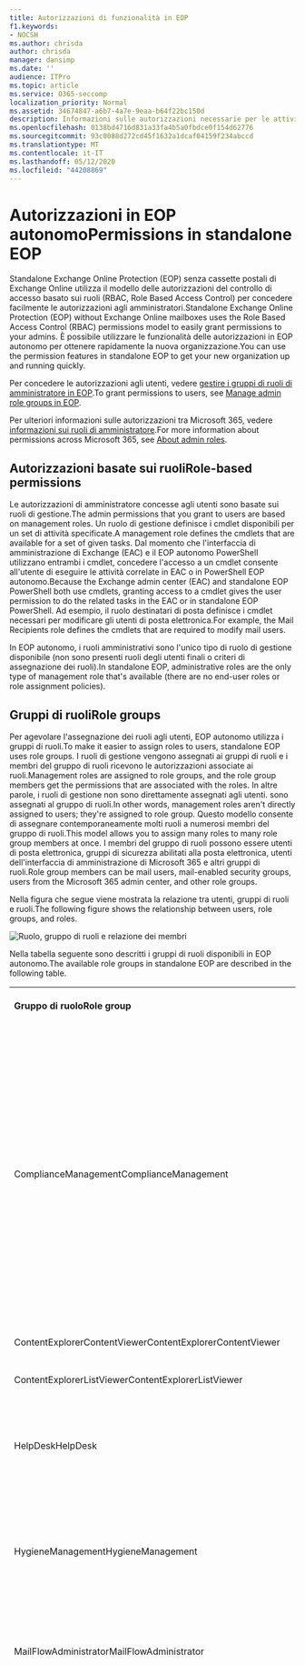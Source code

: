 ```yaml
---
title: Autorizzazioni di funzionalità in EOP
f1.keywords:
- NOCSH
ms.author: chrisda
author: chrisda
manager: dansimp
ms.date: ''
audience: ITPro
ms.topic: article
ms.service: O365-seccomp
localization_priority: Normal
ms.assetid: 34674847-a6b7-4a7e-9eaa-b64f22bc150d
description: Informazioni sulle autorizzazioni necessarie per le attività in standalone Exchange Online Protection
ms.openlocfilehash: 0138bd4716d831a33fa4b5a0fbdce0f154d62776
ms.sourcegitcommit: 93c0088d272cd45f1632a1dcaf04159f234abccd
ms.translationtype: MT
ms.contentlocale: it-IT
ms.lasthandoff: 05/12/2020
ms.locfileid: "44208869"
---
```

# <a name="permissions-in-standalone-eop"></a><span data-ttu-id="ae978-103">Autorizzazioni in EOP autonomo</span><span class="sxs-lookup"><span data-stu-id="ae978-103">Permissions in standalone EOP</span></span>

<span data-ttu-id="ae978-104">Standalone Exchange Online Protection (EOP) senza cassette postali di Exchange Online utilizza il modello delle autorizzazioni del controllo di accesso basato sui ruoli (RBAC, Role Based Access Control) per concedere facilmente le autorizzazioni agli amministratori.</span><span class="sxs-lookup"><span data-stu-id="ae978-104">Standalone Exchange Online Protection (EOP) without Exchange Online mailboxes uses the Role Based Access Control (RBAC) permissions model to easily grant permissions to your admins.</span></span> <span data-ttu-id="ae978-105">È possibile utilizzare le funzionalità delle autorizzazioni in EOP autonomo per ottenere rapidamente la nuova organizzazione.</span><span class="sxs-lookup"><span data-stu-id="ae978-105">You can use the permission features in standalone EOP to get your new organization up and running quickly.</span></span>

<span data-ttu-id="ae978-106">Per concedere le autorizzazioni agli utenti, vedere [gestire i gruppi di ruoli di amministratore in EOP](manage-admin-role-group-permissions-in-eop.md).</span><span class="sxs-lookup"><span data-stu-id="ae978-106">To grant permissions to users, see [Manage admin role groups in EOP](manage-admin-role-group-permissions-in-eop.md).</span></span>

<span data-ttu-id="ae978-107">Per ulteriori informazioni sulle autorizzazioni tra Microsoft 365, vedere [informazioni sui ruoli di amministratore](https://docs.microsoft.com/microsoft-365/admin/add-users/about-admin-roles).</span><span class="sxs-lookup"><span data-stu-id="ae978-107">For more information about permissions across Microsoft 365, see [About admin roles](https://docs.microsoft.com/microsoft-365/admin/add-users/about-admin-roles).</span></span>

## <a name="role-based-permissions"></a><span data-ttu-id="ae978-108">Autorizzazioni basate sui ruoli</span><span class="sxs-lookup"><span data-stu-id="ae978-108">Role-based permissions</span></span>

<span data-ttu-id="ae978-109">Le autorizzazioni di amministratore concesse agli utenti sono basate sui ruoli di gestione.</span><span class="sxs-lookup"><span data-stu-id="ae978-109">The admin permissions that you grant to users are based on management roles.</span></span> <span data-ttu-id="ae978-110">Un ruolo di gestione definisce i cmdlet disponibili per un set di attività specificate.</span><span class="sxs-lookup"><span data-stu-id="ae978-110">A management role defines the cmdlets that are available for a set of given tasks.</span></span> <span data-ttu-id="ae978-111">Dal momento che l'interfaccia di amministrazione di Exchange (EAC) e il EOP autonomo PowerShell utilizzano entrambi i cmdlet, concedere l'accesso a un cmdlet consente all'utente di eseguire le attività correlate in EAC o in PowerShell EOP autonomo.</span><span class="sxs-lookup"><span data-stu-id="ae978-111">Because the Exchange admin center (EAC) and standalone EOP PowerShell both use cmdlets, granting access to a cmdlet gives the user permission to do the related tasks in the EAC or in standalone EOP PowerShell.</span></span> <span data-ttu-id="ae978-112">Ad esempio, il ruolo destinatari di posta definisce i cmdlet necessari per modificare gli utenti di posta elettronica.</span><span class="sxs-lookup"><span data-stu-id="ae978-112">For example, the Mail Recipients role defines the cmdlets that are required to modify mail users.</span></span>

<span data-ttu-id="ae978-113">In EOP autonomo, i ruoli amministrativi sono l'unico tipo di ruolo di gestione disponibile (non sono presenti ruoli degli utenti finali o criteri di assegnazione dei ruoli).</span><span class="sxs-lookup"><span data-stu-id="ae978-113">In standalone EOP, administrative roles are the only type of management role that's available (there are no end-user roles or role assignment policies).</span></span>

## <a name="role-groups"></a><span data-ttu-id="ae978-114">Gruppi di ruoli</span><span class="sxs-lookup"><span data-stu-id="ae978-114">Role groups</span></span>

<span data-ttu-id="ae978-115">Per agevolare l'assegnazione dei ruoli agli utenti, EOP autonomo utilizza i gruppi di ruoli.</span><span class="sxs-lookup"><span data-stu-id="ae978-115">To make it easier to assign roles to users, standalone EOP uses role groups.</span></span> <span data-ttu-id="ae978-116">I ruoli di gestione vengono assegnati ai gruppi di ruoli e i membri del gruppo di ruoli ricevono le autorizzazioni associate ai ruoli.</span><span class="sxs-lookup"><span data-stu-id="ae978-116">Management roles are assigned to role groups, and the role group members get the permissions that are associated with the roles.</span></span> <span data-ttu-id="ae978-117">In altre parole, i ruoli di gestione non sono direttamente assegnati agli utenti. sono assegnati al gruppo di ruoli.</span><span class="sxs-lookup"><span data-stu-id="ae978-117">In other words, management roles aren't directly assigned to users; they're assigned to role group.</span></span> <span data-ttu-id="ae978-118">Questo modello consente di assegnare contemporaneamente molti ruoli a numerosi membri del gruppo di ruoli.</span><span class="sxs-lookup"><span data-stu-id="ae978-118">This model allows you to assign many roles to many role group members at once.</span></span> <span data-ttu-id="ae978-119">I membri del gruppo di ruoli possono essere utenti di posta elettronica, gruppi di sicurezza abilitati alla posta elettronica, utenti dell'interfaccia di amministrazione di Microsoft 365 e altri gruppi di ruoli.</span><span class="sxs-lookup"><span data-stu-id="ae978-119">Role group members can be mail users, mail-enabled security groups, users from the Microsoft 365 admin center, and other role groups.</span></span>

<span data-ttu-id="ae978-120">Nella figura che segue viene mostrata la relazione tra utenti, gruppi di ruoli e ruoli.</span><span class="sxs-lookup"><span data-stu-id="ae978-120">The following figure shows the relationship between users, role groups, and roles.</span></span>

![Ruolo, gruppo di ruoli e relazione dei membri](../../media/ITPro_Security_RBAC_EXO_SimplifiedRoleGroupRelationship.png)

<span data-ttu-id="ae978-122">Nella tabella seguente sono descritti i gruppi di ruoli disponibili in EOP autonomo.</span><span class="sxs-lookup"><span data-stu-id="ae978-122">The available role groups in standalone EOP are described in the following table.</span></span>

||||
|---|---|---|
|<span data-ttu-id="ae978-123">**Gruppo di ruolo**</span><span class="sxs-lookup"><span data-stu-id="ae978-123">**Role group**</span></span>|<span data-ttu-id="ae978-124">**Descrizione**</span><span class="sxs-lookup"><span data-stu-id="ae978-124">**Description**</span></span>|<span data-ttu-id="ae978-125">**Ruoli predefiniti assegnati**</span><span class="sxs-lookup"><span data-stu-id="ae978-125">**Default roles assigned**</span></span>|
|<span data-ttu-id="ae978-126">ComplianceManagement</span><span class="sxs-lookup"><span data-stu-id="ae978-126">ComplianceManagement</span></span>|<span data-ttu-id="ae978-127">Configurare e gestire le impostazioni di conformità all'interno dell'organizzazione, inclusa la prevenzione della perdita di dati (DLP) se l'abbonamento ha funzionalità DLP.</span><span class="sxs-lookup"><span data-stu-id="ae978-127">Configure and manage compliance settings within the organization, including data loss prevention (DLP) if your subscription has DLP capabilities.</span></span> <br/><br/> <span data-ttu-id="ae978-128">I membri del ruolo [amministratore conformità](https://docs.microsoft.com/azure/active-directory/users-groups-roles/directory-assign-admin-roles#compliance-administrator) in Azure ad ottengono automaticamente le autorizzazioni di questo gruppo di ruoli.</span><span class="sxs-lookup"><span data-stu-id="ae978-128">Members of the [Compliance Administrator](https://docs.microsoft.com/azure/active-directory/users-groups-roles/directory-assign-admin-roles#compliance-administrator) role in Azure AD automatically get the permissions of this role group.</span></span>|<span data-ttu-id="ae978-129">Registri di controllo</span><span class="sxs-lookup"><span data-stu-id="ae978-129">Audit Logs</span></span> <br/><br/> <span data-ttu-id="ae978-130">Amministrazione della conformità</span><span class="sxs-lookup"><span data-stu-id="ae978-130">Compliance Administration</span></span> <br/><br/> <span data-ttu-id="ae978-131">Information Rights Management</span><span class="sxs-lookup"><span data-stu-id="ae978-131">Information Rights Management</span></span> <br/><br/> <span data-ttu-id="ae978-132">Gestione della conservazione</span><span class="sxs-lookup"><span data-stu-id="ae978-132">Retention Management</span></span> <br/><br/> <span data-ttu-id="ae978-133">Registri di controllo di sola visualizzazione</span><span class="sxs-lookup"><span data-stu-id="ae978-133">View-Only Audit Logs</span></span> <br/><br/> <span data-ttu-id="ae978-134">Configurazione solo visualizzazione</span><span class="sxs-lookup"><span data-stu-id="ae978-134">View-Only Configuration</span></span> <br/><br/> <span data-ttu-id="ae978-135">Destinatari solo visualizzazione</span><span class="sxs-lookup"><span data-stu-id="ae978-135">View-Only Recipients</span></span>|
|<span data-ttu-id="ae978-136">ContentExplorerContentViewer</span><span class="sxs-lookup"><span data-stu-id="ae978-136">ContentExplorerContentViewer</span></span>|<span data-ttu-id="ae978-137">Non utilizzata.</span><span class="sxs-lookup"><span data-stu-id="ae978-137">Not used.</span></span>|<span data-ttu-id="ae978-138">Visualizzatore contenuto di classificazione dei dati</span><span class="sxs-lookup"><span data-stu-id="ae978-138">Data Classification Content Viewer</span></span>|
|<span data-ttu-id="ae978-139">ContentExplorerListViewer</span><span class="sxs-lookup"><span data-stu-id="ae978-139">ContentExplorerListViewer</span></span>|<span data-ttu-id="ae978-140">Non utilizzata.</span><span class="sxs-lookup"><span data-stu-id="ae978-140">Not used.</span></span>|<span data-ttu-id="ae978-141">Visualizzatore elenco di classificazione dei dati</span><span class="sxs-lookup"><span data-stu-id="ae978-141">Data Classification List Viewer</span></span>|
|<span data-ttu-id="ae978-142">HelpDesk</span><span class="sxs-lookup"><span data-stu-id="ae978-142">HelpDesk</span></span>|<span data-ttu-id="ae978-143">Visualizzare e gestire gli utenti di posta elettronica.</span><span class="sxs-lookup"><span data-stu-id="ae978-143">View and manage mail users.</span></span>|<span data-ttu-id="ae978-144">Reimposta password</span><span class="sxs-lookup"><span data-stu-id="ae978-144">Reset Password</span></span> <br/><br/> <span data-ttu-id="ae978-145">Opzioni utente</span><span class="sxs-lookup"><span data-stu-id="ae978-145">User Options</span></span> <br/><br/> <span data-ttu-id="ae978-146">Destinatari solo visualizzazione</span><span class="sxs-lookup"><span data-stu-id="ae978-146">View-Only Recipients</span></span>|
|<span data-ttu-id="ae978-147">HygieneManagement</span><span class="sxs-lookup"><span data-stu-id="ae978-147">HygieneManagement</span></span>|<span data-ttu-id="ae978-148">Gestire le funzionalità di protezione (antispam, anti-malware e così via).</span><span class="sxs-lookup"><span data-stu-id="ae978-148">Manage protection features (anti-spam, anti-malware, etc.).</span></span>|<span data-ttu-id="ae978-149">Igiene del trasporto</span><span class="sxs-lookup"><span data-stu-id="ae978-149">Transport Hygiene</span></span> <br/><br/> <span data-ttu-id="ae978-150">Configurazione solo visualizzazione</span><span class="sxs-lookup"><span data-stu-id="ae978-150">View-Only Configuration</span></span> <br/><br/> <span data-ttu-id="ae978-151">Destinatari solo visualizzazione</span><span class="sxs-lookup"><span data-stu-id="ae978-151">View-Only Recipients</span></span>|
|<span data-ttu-id="ae978-152">MailFlowAdministrator</span><span class="sxs-lookup"><span data-stu-id="ae978-152">MailFlowAdministrator</span></span>|<span data-ttu-id="ae978-153">Visualizzare e gestire i domini e i connettori accettati</span><span class="sxs-lookup"><span data-stu-id="ae978-153">View and manage accepted domains and connectors</span></span>|<span data-ttu-id="ae978-154">Domini accettati e remoti</span><span class="sxs-lookup"><span data-stu-id="ae978-154">Remote and Accepted Domains</span></span> <br/><br/> <span data-ttu-id="ae978-155">Destinatari solo visualizzazione</span><span class="sxs-lookup"><span data-stu-id="ae978-155">View-Only Recipients</span></span>|
|<span data-ttu-id="ae978-156">OrganizationManagement</span><span class="sxs-lookup"><span data-stu-id="ae978-156">OrganizationManagement</span></span>|<span data-ttu-id="ae978-157">L'accesso dell'amministratore all'intera organizzazione e la possibilità di eseguire quasi tutte le attività.</span><span class="sxs-lookup"><span data-stu-id="ae978-157">Admin access to the entire organization and the ability to perform almost any task.</span></span> <br/><br/> <span data-ttu-id="ae978-158">I membri del ruolo di [amministratore globale](https://docs.microsoft.com/azure/active-directory/users-groups-roles/directory-assign-admin-roles#global-administrator--company-administrator) in Azure ad ottengono automaticamente le autorizzazioni di questo gruppo di ruoli.</span><span class="sxs-lookup"><span data-stu-id="ae978-158">Members of the [Global Administrator](https://docs.microsoft.com/azure/active-directory/users-groups-roles/directory-assign-admin-roles#global-administrator--company-administrator) role in Azure AD automatically get the permissions of this role group.</span></span> <br/><br/> <span data-ttu-id="ae978-159">**Importante**: poiché il gruppo di ruoli OrganizationManagement è un ruolo potente, solo gli utenti che eseguono attività amministrative a livello di organizzazione devono essere membri di questo gruppo di ruoli.</span><span class="sxs-lookup"><span data-stu-id="ae978-159">**Important**: Because the OrganizationManagement role group is a powerful role, only users that perform organizational-level administrative tasks should be members of this role group.</span></span>|<span data-ttu-id="ae978-160">AntiMalware</span><span class="sxs-lookup"><span data-stu-id="ae978-160">AntiMalware</span></span> <br/><br/> <span data-ttu-id="ae978-161">AntiSpam</span><span class="sxs-lookup"><span data-stu-id="ae978-161">AntiSpam</span></span> <br/><br/> <span data-ttu-id="ae978-162">Registri di controllo</span><span class="sxs-lookup"><span data-stu-id="ae978-162">Audit Logs</span></span> <br/><br/> <span data-ttu-id="ae978-163">Amministratore di conformità</span><span class="sxs-lookup"><span data-stu-id="ae978-163">Compliance Administrator</span></span> <br/><br/> <span data-ttu-id="ae978-164">Gruppi di distribuzione</span><span class="sxs-lookup"><span data-stu-id="ae978-164">Distribution Groups</span></span> <br/><br/> <span data-ttu-id="ae978-165">Information Rights Management</span><span class="sxs-lookup"><span data-stu-id="ae978-165">Information Rights Management</span></span> <br/><br/> <span data-ttu-id="ae978-166">Creazione destinatario di posta</span><span class="sxs-lookup"><span data-stu-id="ae978-166">Mail Recipient Creation</span></span> <br/><br/> <span data-ttu-id="ae978-167">Destinatari di posta</span><span class="sxs-lookup"><span data-stu-id="ae978-167">Mail Recipients</span></span> <br/><br/> <span data-ttu-id="ae978-168">Verifica dei messaggi</span><span class="sxs-lookup"><span data-stu-id="ae978-168">Message Tracking</span></span> <br/><br/> <span data-ttu-id="ae978-169">Migrazione</span><span class="sxs-lookup"><span data-stu-id="ae978-169">Migration</span></span> <br/><br/> <span data-ttu-id="ae978-170">Accesso client dell'organizzazione</span><span class="sxs-lookup"><span data-stu-id="ae978-170">Organization Client Access</span></span> <br/><br/> <span data-ttu-id="ae978-171">Configurazione dell'organizzazione</span><span class="sxs-lookup"><span data-stu-id="ae978-171">Organization Configuration</span></span> <br/><br/> <span data-ttu-id="ae978-172">Impostazioni di trasporto dell'organizzazione</span><span class="sxs-lookup"><span data-stu-id="ae978-172">Organization Transport Settings</span></span> <br/><br/> <span data-ttu-id="ae978-173">Quarantena</span><span class="sxs-lookup"><span data-stu-id="ae978-173">Quarantine</span></span> <br/><br/> <span data-ttu-id="ae978-174">Criteri del destinatario</span><span class="sxs-lookup"><span data-stu-id="ae978-174">Recipient Policies</span></span> <br/><br/> <span data-ttu-id="ae978-175">Domini accettati e remoti</span><span class="sxs-lookup"><span data-stu-id="ae978-175">Remote and Accepted Domains</span></span> <br/><br/> <span data-ttu-id="ae978-176">Reimposta password</span><span class="sxs-lookup"><span data-stu-id="ae978-176">Reset Password</span></span> <br/><br/> <span data-ttu-id="ae978-177">Gestione della conservazione</span><span class="sxs-lookup"><span data-stu-id="ae978-177">Retention Management</span></span> <br/><br/> <span data-ttu-id="ae978-178">Gestione dei ruoli</span><span class="sxs-lookup"><span data-stu-id="ae978-178">Role Management</span></span> <br/><br/> <span data-ttu-id="ae978-179">Amministratore della sicurezza</span><span class="sxs-lookup"><span data-stu-id="ae978-179">Security Administrator</span></span> <br/><br/> <span data-ttu-id="ae978-180">Creazione e appartenenza a un gruppo di sicurezza</span><span class="sxs-lookup"><span data-stu-id="ae978-180">Security Group Creation and Membership</span></span> <br/><br/> <span data-ttu-id="ae978-181">Ruolo con autorizzazioni di lettura per la sicurezza</span><span class="sxs-lookup"><span data-stu-id="ae978-181">Security Reader</span></span> <br/><br/> <span data-ttu-id="ae978-182">Amministratore dell'etichetta di riservatezza</span><span class="sxs-lookup"><span data-stu-id="ae978-182">Sensitivity Label Administrator</span></span> <br/><br/> <span data-ttu-id="ae978-183">Supervisione</span><span class="sxs-lookup"><span data-stu-id="ae978-183">Supervision</span></span> <br/><br/> <span data-ttu-id="ae978-184">Igiene del trasporto</span><span class="sxs-lookup"><span data-stu-id="ae978-184">Transport Hygiene</span></span> <br/><br/> <span data-ttu-id="ae978-185">Regole di trasporto</span><span class="sxs-lookup"><span data-stu-id="ae978-185">Transport Rules</span></span> <br/><br/> <span data-ttu-id="ae978-186">Opzioni utente</span><span class="sxs-lookup"><span data-stu-id="ae978-186">User Options</span></span> <br/><br/> <span data-ttu-id="ae978-187">Antimalware di sola visualizzazione</span><span class="sxs-lookup"><span data-stu-id="ae978-187">View-Only AntiMalware</span></span> <br/><br/> <span data-ttu-id="ae978-188">Protezione da posta indesiderata solo visualizzazione</span><span class="sxs-lookup"><span data-stu-id="ae978-188">View-Only AntiSpam</span></span> <br/><br/> <span data-ttu-id="ae978-189">Registri di controllo di sola visualizzazione</span><span class="sxs-lookup"><span data-stu-id="ae978-189">View-Only Audit Logs</span></span> <br/><br/> <span data-ttu-id="ae978-190">Configurazione solo visualizzazione</span><span class="sxs-lookup"><span data-stu-id="ae978-190">View-Only Configuration</span></span> <br/><br/> <span data-ttu-id="ae978-191">Quarantena solo visualizzazione</span><span class="sxs-lookup"><span data-stu-id="ae978-191">View-Only Quarantine</span></span> <br/><br/> <span data-ttu-id="ae978-192">Destinatari solo visualizzazione</span><span class="sxs-lookup"><span data-stu-id="ae978-192">View-Only Recipients</span></span> <br/><br/> <span data-ttu-id="ae978-193">Intelligence per le minacce di sola visualizzazione</span><span class="sxs-lookup"><span data-stu-id="ae978-193">View-Only Threat Intelligence</span></span>|
|<span data-ttu-id="ae978-194">QuarantineAdministrator</span><span class="sxs-lookup"><span data-stu-id="ae978-194">QuarantineAdministrator</span></span>|<span data-ttu-id="ae978-195">Gestire i messaggi in quarantena per tutti i destinatari.</span><span class="sxs-lookup"><span data-stu-id="ae978-195">Manage quarantined messages for all recipients.</span></span>|<span data-ttu-id="ae978-196">Quarantena</span><span class="sxs-lookup"><span data-stu-id="ae978-196">Quarantine</span></span>|
|<span data-ttu-id="ae978-197">RecipientManagement</span><span class="sxs-lookup"><span data-stu-id="ae978-197">RecipientManagement</span></span>|<span data-ttu-id="ae978-198">Creare, gestire e rimuovere gli oggetti destinatario nell'organizzazione.</span><span class="sxs-lookup"><span data-stu-id="ae978-198">Create, manage, and remove recipient objects in the organization.</span></span>|<span data-ttu-id="ae978-199">Gruppi di distribuzione</span><span class="sxs-lookup"><span data-stu-id="ae978-199">Distribution Groups</span></span> <br/><br/> <span data-ttu-id="ae978-200">Creazione destinatario di posta</span><span class="sxs-lookup"><span data-stu-id="ae978-200">Mail Recipient Creation</span></span> <br/><br/> <span data-ttu-id="ae978-201">Destinatari di posta</span><span class="sxs-lookup"><span data-stu-id="ae978-201">Mail Recipients</span></span> <br/><br/> <span data-ttu-id="ae978-202">Verifica dei messaggi</span><span class="sxs-lookup"><span data-stu-id="ae978-202">Message Tracking</span></span> <br/><br/> <span data-ttu-id="ae978-203">Migrazione</span><span class="sxs-lookup"><span data-stu-id="ae978-203">Migration</span></span> <br/><br/> <span data-ttu-id="ae978-204">Criteri del destinatario</span><span class="sxs-lookup"><span data-stu-id="ae978-204">Recipient Policies</span></span> <br/><br/> <span data-ttu-id="ae978-205">Reimposta password</span><span class="sxs-lookup"><span data-stu-id="ae978-205">Reset Password</span></span>|
|<span data-ttu-id="ae978-206">RecordsManagement</span><span class="sxs-lookup"><span data-stu-id="ae978-206">RecordsManagement</span></span>|<span data-ttu-id="ae978-207">Configurare le funzionalità di conformità, ad esempio i tag dei criteri di conservazione, le classificazioni dei messaggi e le regole del flusso di posta (note anche come regole di trasporto).</span><span class="sxs-lookup"><span data-stu-id="ae978-207">Configure compliance features, such as retention policy tags, message classifications, and mail flow rules (also known as transport rules).</span></span>|<span data-ttu-id="ae978-208">Verifica dei messaggi</span><span class="sxs-lookup"><span data-stu-id="ae978-208">Message Tracking</span></span> <br/><br/> <span data-ttu-id="ae978-209">Gestione della conservazione</span><span class="sxs-lookup"><span data-stu-id="ae978-209">Retention Management</span></span> <br/><br/> <span data-ttu-id="ae978-210">Regole di trasporto</span><span class="sxs-lookup"><span data-stu-id="ae978-210">Transport Rules</span></span>|
|<span data-ttu-id="ae978-211">SecurityAdministrator</span><span class="sxs-lookup"><span data-stu-id="ae978-211">SecurityAdministrator</span></span>|<span data-ttu-id="ae978-212">Configurare tutti gli aspetti della protezione nell'organizzazione (antispam, anti-malware, anti-spoofing, quarantena e così via).</span><span class="sxs-lookup"><span data-stu-id="ae978-212">Configure all aspects of protection in the organization (anti-spam, anti-malware, anti-spoofing, quarantine, etc.).</span></span> <br/><br/> <span data-ttu-id="ae978-213">I membri del ruolo di [amministratore della sicurezza](https://docs.microsoft.com/azure/active-directory/users-groups-roles/directory-assign-admin-roles#security-administrator) in Azure ad ottengono automaticamente le autorizzazioni di questo gruppo di ruoli.</span><span class="sxs-lookup"><span data-stu-id="ae978-213">Members of the [Security Administrator](https://docs.microsoft.com/azure/active-directory/users-groups-roles/directory-assign-admin-roles#security-administrator) role in Azure AD automatically get the permissions of this role group.</span></span>|<span data-ttu-id="ae978-214">AntiMalware</span><span class="sxs-lookup"><span data-stu-id="ae978-214">AntiMalware</span></span> <br/><br/> <span data-ttu-id="ae978-215">AntiSpam</span><span class="sxs-lookup"><span data-stu-id="ae978-215">AntiSpam</span></span> <br/><br/> <span data-ttu-id="ae978-216">Registri di controllo</span><span class="sxs-lookup"><span data-stu-id="ae978-216">Audit Logs</span></span> <br/><br/> <span data-ttu-id="ae978-217">Quarantena</span><span class="sxs-lookup"><span data-stu-id="ae978-217">Quarantine</span></span> <br/><br/> <span data-ttu-id="ae978-218">Amministratore della sicurezza</span><span class="sxs-lookup"><span data-stu-id="ae978-218">Security Administrator</span></span> <br/><br/> <span data-ttu-id="ae978-219">Amministratore dell'etichetta di riservatezza</span><span class="sxs-lookup"><span data-stu-id="ae978-219">Sensitivity Label Administrator</span></span> <br/><br/> <span data-ttu-id="ae978-220">Antimalware di sola visualizzazione</span><span class="sxs-lookup"><span data-stu-id="ae978-220">View-Only AntiMalware</span></span> <br/><br/> <span data-ttu-id="ae978-221">Protezione da posta indesiderata solo visualizzazione</span><span class="sxs-lookup"><span data-stu-id="ae978-221">View-Only AntiSpam</span></span> <br/><br/> <span data-ttu-id="ae978-222">Registri di controllo di sola visualizzazione</span><span class="sxs-lookup"><span data-stu-id="ae978-222">View-Only Audit Logs</span></span> <br/><br/> <span data-ttu-id="ae978-223">Quarantena solo visualizzazione</span><span class="sxs-lookup"><span data-stu-id="ae978-223">View-Only Quarantine</span></span> <br/><br/> <span data-ttu-id="ae978-224">Intelligence per le minacce di sola visualizzazione</span><span class="sxs-lookup"><span data-stu-id="ae978-224">View-Only Threat Intelligence</span></span>|
|<span data-ttu-id="ae978-225">SecurityReader</span><span class="sxs-lookup"><span data-stu-id="ae978-225">SecurityReader</span></span>|<span data-ttu-id="ae978-226">Accesso in sola visualizzazione a tutti gli aspetti della protezione nell'organizzazione (antispam, anti-malware, anti-spoofing, quarantena e così via).</span><span class="sxs-lookup"><span data-stu-id="ae978-226">View-only access to all aspects of protection in the organization (anti-spam, anti-malware, anti-spoofing, quarantine, etc.).</span></span> <br/><br/> <span data-ttu-id="ae978-227">I membri del ruolo [lettore di sicurezza](https://docs.microsoft.com/azure/active-directory/users-groups-roles/directory-assign-admin-roles#security-reader) in Azure ad ottengono automaticamente le autorizzazioni di questo gruppo di ruoli.</span><span class="sxs-lookup"><span data-stu-id="ae978-227">Members of the [Security Reader](https://docs.microsoft.com/azure/active-directory/users-groups-roles/directory-assign-admin-roles#security-reader) role in Azure AD automatically get the permissions of this role group.</span></span>|<span data-ttu-id="ae978-228">Ruolo con autorizzazioni di lettura per la sicurezza</span><span class="sxs-lookup"><span data-stu-id="ae978-228">Security Reader</span></span> <br/><br/> <span data-ttu-id="ae978-229">Antimalware di sola visualizzazione</span><span class="sxs-lookup"><span data-stu-id="ae978-229">View-Only AntiMalware</span></span> <br/><br/> <span data-ttu-id="ae978-230">Protezione da posta indesiderata solo visualizzazione</span><span class="sxs-lookup"><span data-stu-id="ae978-230">View-Only AntiSpam</span></span> <br/><br/> <span data-ttu-id="ae978-231">Quarantena solo visualizzazione</span><span class="sxs-lookup"><span data-stu-id="ae978-231">View-Only Quarantine</span></span> <br/><br/> <span data-ttu-id="ae978-232">Intelligence per le minacce di sola visualizzazione</span><span class="sxs-lookup"><span data-stu-id="ae978-232">View-Only Threat Intelligence</span></span>|
|<span data-ttu-id="ae978-233">TenantAdmins</span><span class="sxs-lookup"><span data-stu-id="ae978-233">TenantAdmins</span></span>|<span data-ttu-id="ae978-234">L'appartenenza a questo gruppo di ruoli è sincronizzata tra i servizi e gestita centralmente.</span><span class="sxs-lookup"><span data-stu-id="ae978-234">Membership in this role group is synchronized across services and managed centrally.</span></span> <span data-ttu-id="ae978-235">Per impostazione predefinita, a questo gruppo di ruoli non sono assegnati i ruoli.</span><span class="sxs-lookup"><span data-stu-id="ae978-235">By default, this role group is not assigned any roles.</span></span> <span data-ttu-id="ae978-236">Tuttavia, sarà un membro del gruppo di ruoli Gestione organizzazione e erediterà tali autorizzazioni.</span><span class="sxs-lookup"><span data-stu-id="ae978-236">However, it will be a member of the Organization Management role group and will inherit those permissions.</span></span>|<span data-ttu-id="ae978-237">nessuno</span><span class="sxs-lookup"><span data-stu-id="ae978-237">none</span></span>|
|<span data-ttu-id="ae978-238">ViewOnlyOrganizationManagement</span><span class="sxs-lookup"><span data-stu-id="ae978-238">ViewOnlyOrganizationManagement</span></span>|<span data-ttu-id="ae978-239">Visualizzare gli oggetti destinatario, protezione e configurazione e le relative proprietà nell'organizzazione.</span><span class="sxs-lookup"><span data-stu-id="ae978-239">View recipient, protection, and configuration objects and their properties in the organization.</span></span>|<span data-ttu-id="ae978-240">Amministratore di conformità</span><span class="sxs-lookup"><span data-stu-id="ae978-240">Compliance Administrator</span></span> <br/><br/> <span data-ttu-id="ae978-241">Amministratore della sicurezza</span><span class="sxs-lookup"><span data-stu-id="ae978-241">Security Administrator</span></span> <br/><br/> <span data-ttu-id="ae978-242">Ruolo con autorizzazioni di lettura per la sicurezza</span><span class="sxs-lookup"><span data-stu-id="ae978-242">Security Reader</span></span> <br/><br/> <span data-ttu-id="ae978-243">Amministratore dell'etichetta di riservatezza</span><span class="sxs-lookup"><span data-stu-id="ae978-243">Sensitivity Label Administrator</span></span> <br/><br/> <span data-ttu-id="ae978-244">Configurazione solo visualizzazione</span><span class="sxs-lookup"><span data-stu-id="ae978-244">View-Only Configuration</span></span> <br/><br/> <span data-ttu-id="ae978-245">Destinatari solo visualizzazione</span><span class="sxs-lookup"><span data-stu-id="ae978-245">View-Only Recipients</span></span>|
|

<span data-ttu-id="ae978-246">Se si lavora in un'organizzazione di piccole dimensioni con solo alcuni amministratori, potrebbe essere necessario aggiungerli solo al gruppo di ruoli Gestione organizzazione e potrebbe non essere mai necessario utilizzare gli altri gruppi di ruoli.</span><span class="sxs-lookup"><span data-stu-id="ae978-246">If you work in a small organization that has only a few admins, you might need to add those users to the Organization Management role group only, and you may never need to use the other role groups.</span></span> <span data-ttu-id="ae978-247">Se si lavora in un'organizzazione di dimensioni maggiori, è possibile che siano presenti amministratori che eseguono attività specifiche, ad esempio la configurazione dei destinatari.</span><span class="sxs-lookup"><span data-stu-id="ae978-247">If you work in a larger organization, you might have admins who perform specific tasks, such as recipient configuration.</span></span> <span data-ttu-id="ae978-248">In questi casi, è possibile aggiungere un amministratore al gruppo di ruoli Gestione destinatari e un altro amministratore al gruppo di ruoli Gestione organizzazione.</span><span class="sxs-lookup"><span data-stu-id="ae978-248">In those cases, you might add one admin to the Recipient Management role group, and another admin to the Organization Management role group.</span></span> <span data-ttu-id="ae978-249">Gli amministratori possono quindi gestire le aree specifiche, ma non dispongono delle autorizzazioni necessarie per gestire le aree di cui non sono responsabili.</span><span class="sxs-lookup"><span data-stu-id="ae978-249">Those admins can then manage their specific areas, but they won't have permissions to manage areas they're not responsible for.</span></span>

<span data-ttu-id="ae978-250">Se i gruppi di ruoli incorporati in Exchange Online non corrispondono alla mansione degli amministratori, è possibile creare gruppi di ruoli e aggiungervi i ruoli desiderati.</span><span class="sxs-lookup"><span data-stu-id="ae978-250">If the built-in role groups in Exchange Online don't match the job function of your administrators, you can create role groups and add roles to them.</span></span> <span data-ttu-id="ae978-251">Per ulteriori informazioni, vedere [Manage role groups in standalone EOP](manage-admin-role-group-permissions-in-eop.md).</span><span class="sxs-lookup"><span data-stu-id="ae978-251">For more information, see [Manage role groups in standalone EOP](manage-admin-role-group-permissions-in-eop.md).</span></span>

## <a name="roles"></a><span data-ttu-id="ae978-252">Ruoli</span><span class="sxs-lookup"><span data-stu-id="ae978-252">Roles</span></span>

<span data-ttu-id="ae978-253">I ruoli incorporati disponibili in EOP autonomo sono descritti nella tabella seguente.</span><span class="sxs-lookup"><span data-stu-id="ae978-253">The built-in roles that are available in standalone EOP are described in the following table.</span></span>

||||
|---|---|---|
|<span data-ttu-id="ae978-254">**Ruolo**</span><span class="sxs-lookup"><span data-stu-id="ae978-254">**Role**</span></span>|<span data-ttu-id="ae978-255">**Descrizione**</span><span class="sxs-lookup"><span data-stu-id="ae978-255">**Description**</span></span>|<span data-ttu-id="ae978-256">**Assegnazioni predefinite del gruppo di ruoli**</span><span class="sxs-lookup"><span data-stu-id="ae978-256">**Default role group assignments**</span></span>|
|<span data-ttu-id="ae978-257">AntiMalware</span><span class="sxs-lookup"><span data-stu-id="ae978-257">AntiMalware</span></span>|<span data-ttu-id="ae978-258">Visualizzare e modificare la configurazione e i report per le funzionalità anti-malware.</span><span class="sxs-lookup"><span data-stu-id="ae978-258">View and modify the configuration and reports for anti-malware features.</span></span>|<span data-ttu-id="ae978-259">OrganizationManagement</span><span class="sxs-lookup"><span data-stu-id="ae978-259">OrganizationManagement</span></span> <br/><br/> <span data-ttu-id="ae978-260">SecurityAdministrator</span><span class="sxs-lookup"><span data-stu-id="ae978-260">SecurityAdministrator</span></span>|
|<span data-ttu-id="ae978-261">AntiSpam</span><span class="sxs-lookup"><span data-stu-id="ae978-261">AntiSpam</span></span>|<span data-ttu-id="ae978-262">Visualizzare e modificare la configurazione e i report per le funzionalità di protezione da posta indesiderata.</span><span class="sxs-lookup"><span data-stu-id="ae978-262">View and modify the configuration and reports for anti-spam features.</span></span>|<span data-ttu-id="ae978-263">OrganizationManagement</span><span class="sxs-lookup"><span data-stu-id="ae978-263">OrganizationManagement</span></span> <br/><br/> <span data-ttu-id="ae978-264">SecurityAdministrator</span><span class="sxs-lookup"><span data-stu-id="ae978-264">SecurityAdministrator</span></span>|
|<span data-ttu-id="ae978-265">Registri di controllo</span><span class="sxs-lookup"><span data-stu-id="ae978-265">Audit Logs</span></span>|<span data-ttu-id="ae978-266">Eseguire una ricerca nel registro di controllo dell'amministratore e visualizzare i risultati.</span><span class="sxs-lookup"><span data-stu-id="ae978-266">Search the administrator audit log and view the results.</span></span>|<span data-ttu-id="ae978-267">ComplianceManagement</span><span class="sxs-lookup"><span data-stu-id="ae978-267">ComplianceManagement</span></span> <br/><br/> <span data-ttu-id="ae978-268">OrganizationManagement</span><span class="sxs-lookup"><span data-stu-id="ae978-268">OrganizationManagement</span></span> <br/><br/> <span data-ttu-id="ae978-269">SecurityAdministrator</span><span class="sxs-lookup"><span data-stu-id="ae978-269">SecurityAdministrator</span></span>|
|<span data-ttu-id="ae978-270">Amministratore di conformità<sup>\*</sup></span><span class="sxs-lookup"><span data-stu-id="ae978-270">Compliance Administrator<sup>\*</sup></span></span>||<span data-ttu-id="ae978-271">ComplianceManagement</span><span class="sxs-lookup"><span data-stu-id="ae978-271">ComplianceManagement</span></span> <br/><br/> <span data-ttu-id="ae978-272">OrganizationManagement</span><span class="sxs-lookup"><span data-stu-id="ae978-272">OrganizationManagement</span></span> <br/><br/> <span data-ttu-id="ae978-273">ViewOnlyOrganizationManagement</span><span class="sxs-lookup"><span data-stu-id="ae978-273">ViewOnlyOrganizationManagement</span></span>|
|<span data-ttu-id="ae978-274">Visualizzatore contenuto di classificazione dei dati<sup>\*</sup></span><span class="sxs-lookup"><span data-stu-id="ae978-274">Data Classification Content Viewer<sup>\*</sup></span></span>||<span data-ttu-id="ae978-275">ContentExplorerContentViewer</span><span class="sxs-lookup"><span data-stu-id="ae978-275">ContentExplorerContentViewer</span></span>|
|<span data-ttu-id="ae978-276">Visualizzatore elenco di classificazione dei dati<sup>\*</sup></span><span class="sxs-lookup"><span data-stu-id="ae978-276">Data Classification List Viewer<sup>\*</sup></span></span>||
|<span data-ttu-id="ae978-277">Gruppi di distribuzione</span><span class="sxs-lookup"><span data-stu-id="ae978-277">Distribution Groups</span></span>|<span data-ttu-id="ae978-278">Creare e gestire tutti i gruppi di distribuzione, i gruppi di sicurezza abilitati alla posta elettronica e i membri.</span><span class="sxs-lookup"><span data-stu-id="ae978-278">Create and manage all distribution groups, mail-enabled security groups, and members.</span></span>|<span data-ttu-id="ae978-279">OrganizationManagement</span><span class="sxs-lookup"><span data-stu-id="ae978-279">OrganizationManagement</span></span> <br/><br/> <span data-ttu-id="ae978-280">RecipientManagement</span><span class="sxs-lookup"><span data-stu-id="ae978-280">RecipientManagement</span></span>|
|<span data-ttu-id="ae978-281">Information Rights Management<sup>\*</sup></span><span class="sxs-lookup"><span data-stu-id="ae978-281">Information Rights Management<sup>\*</sup></span></span>||<span data-ttu-id="ae978-282">ComplianceManagement</span><span class="sxs-lookup"><span data-stu-id="ae978-282">ComplianceManagement</span></span> <br/><br/> <span data-ttu-id="ae978-283">OrganizationManagement</span><span class="sxs-lookup"><span data-stu-id="ae978-283">OrganizationManagement</span></span>|
|<span data-ttu-id="ae978-284">Creazione destinatario di posta</span><span class="sxs-lookup"><span data-stu-id="ae978-284">Mail Recipient Creation</span></span>|<span data-ttu-id="ae978-285">Creare e rimuovere gli utenti di posta elettronica.</span><span class="sxs-lookup"><span data-stu-id="ae978-285">Create and remove mail users.</span></span>|<span data-ttu-id="ae978-286">OrganizationManagement</span><span class="sxs-lookup"><span data-stu-id="ae978-286">OrganizationManagement</span></span> <br/><br/> <span data-ttu-id="ae978-287">RecipientManagement</span><span class="sxs-lookup"><span data-stu-id="ae978-287">RecipientManagement</span></span>|
|<span data-ttu-id="ae978-288">Mail Recipients</span><span class="sxs-lookup"><span data-stu-id="ae978-288">Mail Recipients</span></span>|<span data-ttu-id="ae978-289">Modificare gli utenti di posta elettronica esistenti.</span><span class="sxs-lookup"><span data-stu-id="ae978-289">Modify existing mail users.</span></span>|<span data-ttu-id="ae978-290">OrganizationManagement</span><span class="sxs-lookup"><span data-stu-id="ae978-290">OrganizationManagement</span></span> <br/><br/> <span data-ttu-id="ae978-291">RecipientManagement</span><span class="sxs-lookup"><span data-stu-id="ae978-291">RecipientManagement</span></span>|
|<span data-ttu-id="ae978-292">Verifica messaggi<sup>\*</sup></span><span class="sxs-lookup"><span data-stu-id="ae978-292">Message Tracking<sup>\*</sup></span></span>||<span data-ttu-id="ae978-293">OrganizationManagement</span><span class="sxs-lookup"><span data-stu-id="ae978-293">OrganizationManagement</span></span> <br/><br/> <span data-ttu-id="ae978-294">RecipientManagement</span><span class="sxs-lookup"><span data-stu-id="ae978-294">RecipientManagement</span></span> <br/><br/> <span data-ttu-id="ae978-295">Gestione record</span><span class="sxs-lookup"><span data-stu-id="ae978-295">Records Management</span></span>|
|<span data-ttu-id="ae978-296">Migrazione<sup>\*</sup></span><span class="sxs-lookup"><span data-stu-id="ae978-296">Migration<sup>\*</sup></span></span>||<span data-ttu-id="ae978-297">OrganizationManagement</span><span class="sxs-lookup"><span data-stu-id="ae978-297">OrganizationManagement</span></span> <br/><br/> <span data-ttu-id="ae978-298">RecipientManagement</span><span class="sxs-lookup"><span data-stu-id="ae978-298">RecipientManagement</span></span>|
|<span data-ttu-id="ae978-299">MyBaseOptions</span><span class="sxs-lookup"><span data-stu-id="ae978-299">MyBaseOptions</span></span>|<span data-ttu-id="ae978-300">Consente agli utenti di visualizzare i propri messaggi in quarantena.</span><span class="sxs-lookup"><span data-stu-id="ae978-300">Allows users to view their own quarantined messages.</span></span> <br/><br/> <span data-ttu-id="ae978-301">Questo ruolo viene assegnato automaticamente agli utenti e non è possibile assegnarlo manualmente.</span><span class="sxs-lookup"><span data-stu-id="ae978-301">This role is automatically assigned to users, and you can't assign it manually.</span></span>|<span data-ttu-id="ae978-302">nessuno</span><span class="sxs-lookup"><span data-stu-id="ae978-302">none</span></span>|
|<span data-ttu-id="ae978-303">Accesso client dell'organizzazione<sup>\*</sup></span><span class="sxs-lookup"><span data-stu-id="ae978-303">Organization Client Access<sup>\*</sup></span></span>||<span data-ttu-id="ae978-304">OrganizationManagement</span><span class="sxs-lookup"><span data-stu-id="ae978-304">OrganizationManagement</span></span>|
|<span data-ttu-id="ae978-305">Configurazione dell'organizzazione</span><span class="sxs-lookup"><span data-stu-id="ae978-305">Organization Configuration</span></span>|<span data-ttu-id="ae978-306">Visualizzare i report.</span><span class="sxs-lookup"><span data-stu-id="ae978-306">View reports.</span></span>|<span data-ttu-id="ae978-307">OrganizationManagement</span><span class="sxs-lookup"><span data-stu-id="ae978-307">OrganizationManagement</span></span>|
|<span data-ttu-id="ae978-308">Impostazioni di trasporto dell'organizzazione<sup>\*</sup></span><span class="sxs-lookup"><span data-stu-id="ae978-308">Organization Transport Settings<sup>\*</sup></span></span>||<span data-ttu-id="ae978-309">OrganizationManagement</span><span class="sxs-lookup"><span data-stu-id="ae978-309">OrganizationManagement</span></span>|
|<span data-ttu-id="ae978-310">Quarantena</span><span class="sxs-lookup"><span data-stu-id="ae978-310">Quarantine</span></span>|<span data-ttu-id="ae978-311">Gestire tutti i tipi di messaggio in quarantena per tutti i destinatari.</span><span class="sxs-lookup"><span data-stu-id="ae978-311">Manage all types of quarantined message for all recipients.</span></span>|<span data-ttu-id="ae978-312">OrganizationManagement</span><span class="sxs-lookup"><span data-stu-id="ae978-312">OrganizationManagement</span></span> <br/><br/> <span data-ttu-id="ae978-313">QuarantineAdministrator</span><span class="sxs-lookup"><span data-stu-id="ae978-313">QuarantineAdministrator</span></span> <br/><br/> <span data-ttu-id="ae978-314">SecurityAdministrator</span><span class="sxs-lookup"><span data-stu-id="ae978-314">SecurityAdministrator</span></span>|
|<span data-ttu-id="ae978-315">Criteri destinatario<sup>\*</sup></span><span class="sxs-lookup"><span data-stu-id="ae978-315">Recipient Policies<sup>\*</sup></span></span>||<span data-ttu-id="ae978-316">OrganizationManagement</span><span class="sxs-lookup"><span data-stu-id="ae978-316">OrganizationManagement</span></span> <br/><br/> <span data-ttu-id="ae978-317">RecipientManagement</span><span class="sxs-lookup"><span data-stu-id="ae978-317">RecipientManagement</span></span>|
|<span data-ttu-id="ae978-318">Domini accettati e remoti</span><span class="sxs-lookup"><span data-stu-id="ae978-318">Remote and Accepted Domains</span></span>|<span data-ttu-id="ae978-319">Gestire domini remoti, domini accettati e connettori.</span><span class="sxs-lookup"><span data-stu-id="ae978-319">Manage remote domains, accepted domains, and connectors.</span></span>|<span data-ttu-id="ae978-320">MailFlowAdministrator</span><span class="sxs-lookup"><span data-stu-id="ae978-320">MailFlowAdministrator</span></span> <br/><br/> <span data-ttu-id="ae978-321">OrganizationManagement</span><span class="sxs-lookup"><span data-stu-id="ae978-321">OrganizationManagement</span></span>|
|<span data-ttu-id="ae978-322">Reimposta password<sup>\*</sup></span><span class="sxs-lookup"><span data-stu-id="ae978-322">Reset Password<sup>\*</sup></span></span>||<span data-ttu-id="ae978-323">HelpDesk</span><span class="sxs-lookup"><span data-stu-id="ae978-323">HelpDesk</span></span> <br/><br/> <span data-ttu-id="ae978-324">OrganizationManagement</span><span class="sxs-lookup"><span data-stu-id="ae978-324">OrganizationManagement</span></span> <br/><br/> <span data-ttu-id="ae978-325">RecipientManagement</span><span class="sxs-lookup"><span data-stu-id="ae978-325">RecipientManagement</span></span>|
|<span data-ttu-id="ae978-326">Gestione della conservazione<sup>\*</sup></span><span class="sxs-lookup"><span data-stu-id="ae978-326">Retention Management<sup>\*</sup></span></span>||<span data-ttu-id="ae978-327">ComplianceManagement</span><span class="sxs-lookup"><span data-stu-id="ae978-327">ComplianceManagement</span></span> <br/><br/> <span data-ttu-id="ae978-328">OrganizationManagement</span><span class="sxs-lookup"><span data-stu-id="ae978-328">OrganizationManagement</span></span> <br/><br/> <span data-ttu-id="ae978-329">RecordsManagement</span><span class="sxs-lookup"><span data-stu-id="ae978-329">RecordsManagement</span></span>|
|<span data-ttu-id="ae978-330">Gestione dei ruoli</span><span class="sxs-lookup"><span data-stu-id="ae978-330">Role Management</span></span>|<span data-ttu-id="ae978-331">Creare e gestire gruppi di ruoli.</span><span class="sxs-lookup"><span data-stu-id="ae978-331">Create and manage role groups.</span></span>|<span data-ttu-id="ae978-332">OrganizationManagement</span><span class="sxs-lookup"><span data-stu-id="ae978-332">OrganizationManagement</span></span>|
|<span data-ttu-id="ae978-333">Amministratore della sicurezza</span><span class="sxs-lookup"><span data-stu-id="ae978-333">Security Administrator</span></span>|<span data-ttu-id="ae978-334">Gestire la configurazione e i report per tutte le funzionalità di sicurezza e protezione.</span><span class="sxs-lookup"><span data-stu-id="ae978-334">Manage the configuration and reports for all security and protection features.</span></span>|<span data-ttu-id="ae978-335">OrganizationManagement</span><span class="sxs-lookup"><span data-stu-id="ae978-335">OrganizationManagement</span></span> <br/><br/> <span data-ttu-id="ae978-336">SecurityAdministrator</span><span class="sxs-lookup"><span data-stu-id="ae978-336">SecurityAdministrator</span></span> <br/><br/> <span data-ttu-id="ae978-337">ViewOnlyOrganizationManagement</span><span class="sxs-lookup"><span data-stu-id="ae978-337">ViewOnlyOrganizationManagement</span></span>|
|<span data-ttu-id="ae978-338">Creazione e appartenenza a un gruppo di sicurezza</span><span class="sxs-lookup"><span data-stu-id="ae978-338">Security Group Creation and Membership</span></span>|<span data-ttu-id="ae978-339">Creare e gestire gruppi di sicurezza abilitati alla posta elettronica.</span><span class="sxs-lookup"><span data-stu-id="ae978-339">Create and manage mail-enabled security groups.</span></span>|<span data-ttu-id="ae978-340">OrganizationManagement</span><span class="sxs-lookup"><span data-stu-id="ae978-340">OrganizationManagement</span></span>|
|<span data-ttu-id="ae978-341">Ruolo con autorizzazioni di lettura per la sicurezza</span><span class="sxs-lookup"><span data-stu-id="ae978-341">Security Reader</span></span>|<span data-ttu-id="ae978-342">Visualizzare la configurazione e i report per le funzionalità di sicurezza e protezione.</span><span class="sxs-lookup"><span data-stu-id="ae978-342">View the configuration and reports for security and protection features.</span></span>|<span data-ttu-id="ae978-343">Gestione organizzazione</span><span class="sxs-lookup"><span data-stu-id="ae978-343">Organization Management</span></span> <br/><br/> <span data-ttu-id="ae978-344">SecurityReader</span><span class="sxs-lookup"><span data-stu-id="ae978-344">SecurityReader</span></span> <br/><br/> <span data-ttu-id="ae978-345">ViewOnlyOrganizationManagement</span><span class="sxs-lookup"><span data-stu-id="ae978-345">ViewOnlyOrganizationManagement</span></span>|
|<span data-ttu-id="ae978-346">Amministratore dell'etichetta di riservatezza<sup>\*</sup></span><span class="sxs-lookup"><span data-stu-id="ae978-346">Sensitivity Label Administrator<sup>\*</sup></span></span>||<span data-ttu-id="ae978-347">OrganizationManagement</span><span class="sxs-lookup"><span data-stu-id="ae978-347">OrganizationManagement</span></span> <br/><br/> <span data-ttu-id="ae978-348">SecurityAdministrator</span><span class="sxs-lookup"><span data-stu-id="ae978-348">SecurityAdministrator</span></span> <br/><br/> <span data-ttu-id="ae978-349">ViewOnlyOrganizationManagement</span><span class="sxs-lookup"><span data-stu-id="ae978-349">ViewOnlyOrganizationManagement</span></span>|
|<span data-ttu-id="ae978-350">Supervisione<sup>\*</sup></span><span class="sxs-lookup"><span data-stu-id="ae978-350">Supervision<sup>\*</sup></span></span>||<span data-ttu-id="ae978-351">OrganizationManagement</span><span class="sxs-lookup"><span data-stu-id="ae978-351">OrganizationManagement</span></span>|
|<span data-ttu-id="ae978-352">Igiene del trasporto</span><span class="sxs-lookup"><span data-stu-id="ae978-352">Transport Hygiene</span></span>|<span data-ttu-id="ae978-353">Gestire le funzionalità di protezione antimalware, di protezione dalla posta indesiderata e anti-spoofing.</span><span class="sxs-lookup"><span data-stu-id="ae978-353">Manage anti-malware, anti-spam features, and anti-spoofing features.</span></span>|<span data-ttu-id="ae978-354">HygieneManagement</span><span class="sxs-lookup"><span data-stu-id="ae978-354">HygieneManagement</span></span> <br/><br/> <span data-ttu-id="ae978-355">OrganizationManagement</span><span class="sxs-lookup"><span data-stu-id="ae978-355">OrganizationManagement</span></span>|
|<span data-ttu-id="ae978-356">Regole di trasporto</span><span class="sxs-lookup"><span data-stu-id="ae978-356">Transport Rules</span></span>|<span data-ttu-id="ae978-357">Creare e gestire le regole del flusso di posta (note anche come regole di trasporto).</span><span class="sxs-lookup"><span data-stu-id="ae978-357">Create and manage mail flow rules (also known as transport rules).</span></span>|<span data-ttu-id="ae978-358">OrganizationManagement</span><span class="sxs-lookup"><span data-stu-id="ae978-358">OrganizationManagement</span></span> <br/><br/> <span data-ttu-id="ae978-359">RecordsManagement</span><span class="sxs-lookup"><span data-stu-id="ae978-359">RecordsManagement</span></span>|
|<span data-ttu-id="ae978-360">Opzioni utente</span><span class="sxs-lookup"><span data-stu-id="ae978-360">User Options</span></span>|<span data-ttu-id="ae978-361">Modificare gli utenti di posta elettronica esistenti.</span><span class="sxs-lookup"><span data-stu-id="ae978-361">Modify existing mail users.</span></span>|<span data-ttu-id="ae978-362">HelpDesk</span><span class="sxs-lookup"><span data-stu-id="ae978-362">HelpDesk</span></span> <br/><br/> <span data-ttu-id="ae978-363">OrganizationManagement</span><span class="sxs-lookup"><span data-stu-id="ae978-363">OrganizationManagement</span></span>|
|<span data-ttu-id="ae978-364">Antimalware di sola visualizzazione</span><span class="sxs-lookup"><span data-stu-id="ae978-364">View-Only AntiMalware</span></span>|<span data-ttu-id="ae978-365">Visualizzare la configurazione e i report per le funzionalità anti-malware.</span><span class="sxs-lookup"><span data-stu-id="ae978-365">View the configuration and reports for anti-malware features.</span></span>|<span data-ttu-id="ae978-366">OrganizationManagement</span><span class="sxs-lookup"><span data-stu-id="ae978-366">OrganizationManagement</span></span> <br/><br/> <span data-ttu-id="ae978-367">SecurityAdministrator</span><span class="sxs-lookup"><span data-stu-id="ae978-367">SecurityAdministrator</span></span> <br/><br/> <span data-ttu-id="ae978-368">SecurityReader</span><span class="sxs-lookup"><span data-stu-id="ae978-368">SecurityReader</span></span>|
|<span data-ttu-id="ae978-369">Protezione da posta indesiderata solo visualizzazione</span><span class="sxs-lookup"><span data-stu-id="ae978-369">View-Only AntiSpam</span></span>|<span data-ttu-id="ae978-370">Visualizzare la configurazione e i report per le funzionalità di protezione da posta indesiderata.</span><span class="sxs-lookup"><span data-stu-id="ae978-370">View the configuration and reports for anti-spam features.</span></span>|<span data-ttu-id="ae978-371">OrganizationManagement</span><span class="sxs-lookup"><span data-stu-id="ae978-371">OrganizationManagement</span></span> <br/><br/> <span data-ttu-id="ae978-372">SecurityAdministrator</span><span class="sxs-lookup"><span data-stu-id="ae978-372">SecurityAdministrator</span></span> <br/><br/> <span data-ttu-id="ae978-373">SecurityReader</span><span class="sxs-lookup"><span data-stu-id="ae978-373">SecurityReader</span></span>|
|<span data-ttu-id="ae978-374">Registri di controllo di sola visualizzazione</span><span class="sxs-lookup"><span data-stu-id="ae978-374">View-Only Audit Logs</span></span>|<span data-ttu-id="ae978-375">Eseguire una ricerca nel registro di controllo dell'amministratore e visualizzare i risultati.</span><span class="sxs-lookup"><span data-stu-id="ae978-375">Search the administrator audit log and view the results.</span></span>|<span data-ttu-id="ae978-376">ComplianceManagement</span><span class="sxs-lookup"><span data-stu-id="ae978-376">ComplianceManagement</span></span> <br/><br/> <span data-ttu-id="ae978-377">OrganizationManagement</span><span class="sxs-lookup"><span data-stu-id="ae978-377">OrganizationManagement</span></span> <br/><br/> <span data-ttu-id="ae978-378">SecurityAdministrator</span><span class="sxs-lookup"><span data-stu-id="ae978-378">SecurityAdministrator</span></span>|
|<span data-ttu-id="ae978-379">Configurazione solo visualizzazione</span><span class="sxs-lookup"><span data-stu-id="ae978-379">View-Only Configuration</span></span>|<span data-ttu-id="ae978-380">Visualizzare tutte le impostazioni dell'organizzazione e del flusso di posta (non destinatario) nell'organizzazione.</span><span class="sxs-lookup"><span data-stu-id="ae978-380">View all of the organization and mail flow (non-recipient) settings in the organization.</span></span>|<span data-ttu-id="ae978-381">ComplianceManagement</span><span class="sxs-lookup"><span data-stu-id="ae978-381">ComplianceManagement</span></span> <br/><br/> <span data-ttu-id="ae978-382">HygieneManagement</span><span class="sxs-lookup"><span data-stu-id="ae978-382">HygieneManagement</span></span> <br/><br/> <span data-ttu-id="ae978-383">OrganizationManagement</span><span class="sxs-lookup"><span data-stu-id="ae978-383">OrganizationManagement</span></span> <br/><br/> <span data-ttu-id="ae978-384">ViewOnlyOrganizationManagement</span><span class="sxs-lookup"><span data-stu-id="ae978-384">ViewOnlyOrganizationManagement</span></span>|
|<span data-ttu-id="ae978-385">Quarantena solo visualizzazione</span><span class="sxs-lookup"><span data-stu-id="ae978-385">View-Only Quarantine</span></span>|<span data-ttu-id="ae978-386">Visualizzare tutti i messaggi in quarantena per tutti i destinatari.</span><span class="sxs-lookup"><span data-stu-id="ae978-386">View all quarantined messages for all recipients.</span></span>|<span data-ttu-id="ae978-387">OrganizationManagement</span><span class="sxs-lookup"><span data-stu-id="ae978-387">OrganizationManagement</span></span> <br/><br/> <span data-ttu-id="ae978-388">SecurityAdministrator</span><span class="sxs-lookup"><span data-stu-id="ae978-388">SecurityAdministrator</span></span> <br/><br/> <span data-ttu-id="ae978-389">SecurityReader</span><span class="sxs-lookup"><span data-stu-id="ae978-389">SecurityReader</span></span>|
|<span data-ttu-id="ae978-390">Destinatari solo visualizzazione</span><span class="sxs-lookup"><span data-stu-id="ae978-390">View-Only Recipients</span></span>|<span data-ttu-id="ae978-391">Visualizzare le proprietà dei destinatari ed eseguire traccia dei messaggi.</span><span class="sxs-lookup"><span data-stu-id="ae978-391">View recipient properties and run message trace.</span></span>|<span data-ttu-id="ae978-392">ComplianceManagement</span><span class="sxs-lookup"><span data-stu-id="ae978-392">ComplianceManagement</span></span> <br/><br/> <span data-ttu-id="ae978-393">HelpDesk</span><span class="sxs-lookup"><span data-stu-id="ae978-393">HelpDesk</span></span> <br/><br/> <span data-ttu-id="ae978-394">HygieneManagement</span><span class="sxs-lookup"><span data-stu-id="ae978-394">HygieneManagement</span></span> <br/><br/> <span data-ttu-id="ae978-395">MailFlowAdministrator</span><span class="sxs-lookup"><span data-stu-id="ae978-395">MailFlowAdministrator</span></span> <br/><br/>  <span data-ttu-id="ae978-396">OrganizationManagement</span><span class="sxs-lookup"><span data-stu-id="ae978-396">OrganizationManagement</span></span> <br/><br/> <span data-ttu-id="ae978-397">ViewOnlyOrganizationManagement</span><span class="sxs-lookup"><span data-stu-id="ae978-397">ViewOnlyOrganizationManagement</span></span>|
|<span data-ttu-id="ae978-398">Intelligence per le minacce di sola visualizzazione<sup>\*</sup></span><span class="sxs-lookup"><span data-stu-id="ae978-398">View-Only Threat Intelligence<sup>\*</sup></span></span>||<span data-ttu-id="ae978-399">OrganizationManagement</span><span class="sxs-lookup"><span data-stu-id="ae978-399">OrganizationManagement</span></span> <br/><br/> <span data-ttu-id="ae978-400">SecurityAdministrator</span><span class="sxs-lookup"><span data-stu-id="ae978-400">SecurityAdministrator</span></span> <br/><br/> <span data-ttu-id="ae978-401">SecurityReader</span><span class="sxs-lookup"><span data-stu-id="ae978-401">SecurityReader</span></span>|
|

<span data-ttu-id="ae978-402"><sup>\*</sup>Anche se questo ruolo è disponibile, non fa nulla di utile in EOP autonomo.</span><span class="sxs-lookup"><span data-stu-id="ae978-402"><sup>\*</sup> Although this role is available, it basically does nothing useful in standalone EOP.</span></span>

## <a name="microsoft-365-permissions-in-standalone-eop"></a><span data-ttu-id="ae978-403">Autorizzazioni di Microsoft 365 in EOP autonomo</span><span class="sxs-lookup"><span data-stu-id="ae978-403">Microsoft 365 permissions in standalone EOP</span></span>

<span data-ttu-id="ae978-404">Quando si crea un utente nell'interfaccia di amministrazione di Microsoft 365, è possibile scegliere se assegnare diversi ruoli amministrativi, ad esempio l'amministratore globale, l'amministratore del servizio, l'amministratore della password e così via, all'utente.</span><span class="sxs-lookup"><span data-stu-id="ae978-404">When you create a user in the Microsoft 365 admin center, you can choose whether to assign various administrative roles, such as Global admin, Service admin, Password admin, and so on, to the user.</span></span> <span data-ttu-id="ae978-405">Alcuni, ma non tutti, i ruoli di Microsoft 365 assegnano le autorizzazioni amministrative degli utenti in EOP.</span><span class="sxs-lookup"><span data-stu-id="ae978-405">Some, but not all, Microsoft 365 roles grant the user administrative permissions in EOP.</span></span>

> [!NOTE]
> <span data-ttu-id="ae978-406">L'account utilizzato per creare l'organizzazione di EOP autonoma viene automaticamente assegnato al ruolo di amministratore globale.</span><span class="sxs-lookup"><span data-stu-id="ae978-406">The account you used to create your standalone EOP organization is automatically assigned to the Global admin role.</span></span>

<span data-ttu-id="ae978-407">Nella tabella seguente sono elencati i ruoli di Microsoft 365 e i gruppi di ruoli standalone di EOP a cui corrispondono.</span><span class="sxs-lookup"><span data-stu-id="ae978-407">The following table lists the Microsoft 365 roles and the standalone EOP role groups that they correspond to.</span></span> <span data-ttu-id="ae978-408">Per ulteriori informazioni su questi ruoli, vedere [informazioni sui ruoli di amministratore](https://docs.microsoft.com/microsoft-365/admin/add-users/about-admin-roles).</span><span class="sxs-lookup"><span data-stu-id="ae978-408">For more information about these roles, see [About admin roles](https://docs.microsoft.com/microsoft-365/admin/add-users/about-admin-roles).</span></span>

|||
|---|---|
|<span data-ttu-id="ae978-409">**Ruolo Microsoft 365**</span><span class="sxs-lookup"><span data-stu-id="ae978-409">**Microsoft 365 role**</span></span>|<span data-ttu-id="ae978-410">**Gruppo di ruoli di EOP**</span><span class="sxs-lookup"><span data-stu-id="ae978-410">**EOP role group**</span></span>|
|<span data-ttu-id="ae978-411">Amministratore di Exchange</span><span class="sxs-lookup"><span data-stu-id="ae978-411">Exchange admin</span></span>|<span data-ttu-id="ae978-412">OrganizationManagement</span><span class="sxs-lookup"><span data-stu-id="ae978-412">OrganizationManagement</span></span>|
|<span data-ttu-id="ae978-413">Amministratore globale</span><span class="sxs-lookup"><span data-stu-id="ae978-413">Global admin</span></span>|<span data-ttu-id="ae978-414">OrganizationManagement</span><span class="sxs-lookup"><span data-stu-id="ae978-414">OrganizationManagement</span></span> <br/><br/> <span data-ttu-id="ae978-415">**Nota**: il ruolo di amministratore globale e il gruppo di ruoli OrganizationManagement sono legati insieme utilizzando uno speciale gruppo di ruoli amministratore dell'azienda.</span><span class="sxs-lookup"><span data-stu-id="ae978-415">**Note**: The Global admin role and the OrganizationManagement role group are tied together using a special Company Administrator role group.</span></span> <span data-ttu-id="ae978-416">Il gruppo di ruoli amministratore della società è gestito internamente e non può essere modificato direttamente.</span><span class="sxs-lookup"><span data-stu-id="ae978-416">The Company Administrator role group is managed internally and can't be modified directly.</span></span>|
|<span data-ttu-id="ae978-417">Amministratore password</span><span class="sxs-lookup"><span data-stu-id="ae978-417">Password admin</span></span>|<span data-ttu-id="ae978-418">HelpDesk</span><span class="sxs-lookup"><span data-stu-id="ae978-418">HelpDesk</span></span>|
|<span data-ttu-id="ae978-419">Ruolo con autorizzazioni di lettura globali</span><span class="sxs-lookup"><span data-stu-id="ae978-419">Global reader</span></span>|<span data-ttu-id="ae978-420">ViewOnlyOrganizationManagement</span><span class="sxs-lookup"><span data-stu-id="ae978-420">ViewOnlyOrganizationManagement</span></span>|
|<span data-ttu-id="ae978-421">Amministratore della sicurezza</span><span class="sxs-lookup"><span data-stu-id="ae978-421">Security admin</span></span>|<span data-ttu-id="ae978-422">SecurityAdministrator</span><span class="sxs-lookup"><span data-stu-id="ae978-422">SecurityAdministrator</span></span>|
|<span data-ttu-id="ae978-423">Ruolo con autorizzazioni di lettura per la sicurezza</span><span class="sxs-lookup"><span data-stu-id="ae978-423">Security reader</span></span>|<span data-ttu-id="ae978-424">SecurityReader</span><span class="sxs-lookup"><span data-stu-id="ae978-424">SecurityReader</span></span>|
|

<span data-ttu-id="ae978-425">Altri ruoli di Microsoft 365 non dispongono di un gruppo di ruoli EOP corrispondente e non conferiscono autorizzazioni amministrative in EOP.</span><span class="sxs-lookup"><span data-stu-id="ae978-425">Other Microsoft 365 roles don't have a corresponding EOP role group and won't grant administrative permissions in EOP.</span></span> <span data-ttu-id="ae978-426">Per ulteriori informazioni sull'assegnazione di un ruolo Microsoft 365 a un utente, vedere [assegnare ruoli di amministratore](https://docs.microsoft.com/office365/admin/add-users/assign-admin-roles).</span><span class="sxs-lookup"><span data-stu-id="ae978-426">For more information about assigning a Microsoft 365 role to a user, see [Assign admin roles](https://docs.microsoft.com/office365/admin/add-users/assign-admin-roles).</span></span>

<span data-ttu-id="ae978-427">È possibile concedere agli utenti diritti amministrativi in EOP senza aggiungerli ai ruoli di Microsoft 365.</span><span class="sxs-lookup"><span data-stu-id="ae978-427">Users can be granted administrative rights in EOP without adding them to Microsoft 365 roles.</span></span> <span data-ttu-id="ae978-428">A tale scopo, è necessario aggiungere l'utente come membro di un gruppo di ruoli EOP.</span><span class="sxs-lookup"><span data-stu-id="ae978-428">You do this by adding the user as a member of an EOP role group.</span></span> <span data-ttu-id="ae978-429">L'utente riceverà le autorizzazioni in EOP, ma non otterrà le autorizzazioni in altri carichi di lavoro di Microsoft 365.</span><span class="sxs-lookup"><span data-stu-id="ae978-429">The user will get permissions in EOP, but they won't get permissions in other Microsoft 365 workloads.</span></span>

### <a name="how-do-you-know-this-worked"></a><span data-ttu-id="ae978-430">Come verificare se l'operazione ha avuto esito positivo</span><span class="sxs-lookup"><span data-stu-id="ae978-430">How do you know this worked?</span></span>

<span data-ttu-id="ae978-431">Per verificare la corretta copia di un gruppo di ruoli, eseguire una delle operazioni seguenti:</span><span class="sxs-lookup"><span data-stu-id="ae978-431">To verify that you've successfully copied a role group, do either of the following steps:</span></span>

- <span data-ttu-id="ae978-432">Nell'interfaccia di amministrazione di Exchange, accedere ai ruoli di amministratore **delle autorizzazioni** \> **Admin Roles**e verificare che il gruppo di ruoli sia elencato (o non elencato).</span><span class="sxs-lookup"><span data-stu-id="ae978-432">In the EAC, go to **Permissions** \> **Admin Roles**, and verify the role group is listed (or not listed).</span></span> <span data-ttu-id="ae978-433">Selezionare il gruppo di ruoli e verificare le impostazioni nel riquadro dei dettagli oppure fare clic su **modifica** ![ icona modifica ](../../media/ITPro-EAC-EditIcon.png) per verificare le impostazioni.</span><span class="sxs-lookup"><span data-stu-id="ae978-433">Select the role group, and verify the settings in the Details pane or click **Edit** ![Edit icon](../../media/ITPro-EAC-EditIcon.png) to verify the settings.</span></span>

- <span data-ttu-id="ae978-434">In Exchange Online PowerShell, sostituire il \< nome del gruppo di ruoli \> con il nome del gruppo di ruoli ed eseguire il seguente comando per verificare che il gruppo di ruoli esista (o non esista) e verificare le impostazioni:</span><span class="sxs-lookup"><span data-stu-id="ae978-434">In Exchange Online PowerShell, replace \<Role Group Name\> with the name of the role group, and run the following command to verify the role group exists (or doesn't exist) and verify the settings:</span></span>

    ```PowerShell
    Get-RoleGroup -Identity "<Role Group Name>" | Format-List
    ```
